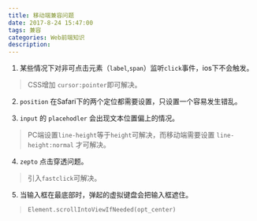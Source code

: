 ```yaml
---
title: 移动端兼容问题
date: 2017-8-24 15:47:00
tags: 兼容
categories: Web前端知识
description:
---
```


1. 某些情况下对非可点击元素（`label`,`span`）监听`click`事件，ios下不会触发。
 > CSS增加 `cursor:pointer`即可解决。

2. `position` 在Safari下的两个定位都需要设置，只设置一个容易发生错乱。

3. `input` 的 `placehodler` 会出现文本位置偏上的情况。
 > PC端设置`line-height`等于`height`可解决，而移动端需要设置 `line-height:normal` 才可解决。

4. `zepto` 点击穿透问题。
 > 引入`fastclick`可解决。

5. 当输入框在最底部时，弹起的虚拟键盘会把输入框遮住。
 > `Element.scrollIntoViewIfNeeded(opt_center)`
